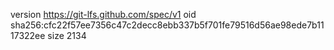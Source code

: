 version https://git-lfs.github.com/spec/v1
oid sha256:cfc22f57ee7356c47c2decc8ebb337b5f701fe79516d56ae98ede7b1117322ee
size 2134
